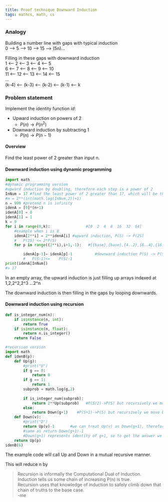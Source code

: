 ```yaml
---
title: Proof technique Downward Induction
tags: mathcs, math, cs
---
```


### Analogy
Building a number line with gaps with typical induction  
0 ⟶ 5 ⟶ 10 ⟶ 15 ⟶ (5n)...

Filling in these gaps with downward induction  
1 ⟵ 2 ⟵ 3 ⟵ 4 ⟵ 5  
6 ⟵ 7 ⟵ 8 ⟵ 9 ⟵ 10  
11 ⟵ 12 ⟵ 13 ⟵ 14 ⟵ 15  
...  
(k-4) ⟵ (k-3) ⟵ (k-2) ⟵ (k-1) ⟵ k

### Problem statement

Implement the identity function $id$:

* Upward induction on powers of 2  
  * $P(n) \rightarrow P(n^2)$   
* Downward induction by subtracting 1  
  * $P(n) \rightarrow P(n-1)$  

#### Overview

Find the least power of 2 greater than input n.  


#### Downward induction using dynamic programming

``` python
import math
#dynamic programming version
#upward induction by doubling, therefore each step is a power of 2
InNum = 17 #find the least power of 2 greater than 17, which will be the size of the dynamic programming array
#n = 2**(int(math.log(InNum,2))+1)
n = 999 #pretend n is infinity
idenA = [0]*(n+1)
idenA[0] = 0
idenA[1] = 1
k = 9
for i in range(0,k):                #[0  2  4  8  16  32  64]
    #example when i is 8 
    idenA[2**i] = 2**idenA[i] #upward induction, P(S) -> P(2S)
    #   P(2S) <= 2*P(S)
    for p in range((2**i),i+1,-1):   #[{base},{base},{4..2},{8..4},{16..8}] remember range(inclusive,excluded)

        idenA[p-1]= idenA[p]-1          #downward induction P(S) -> P(S-1)
        #   P(S-1)<=    P(S)-1
print(idenA[InNum])
#> 17
```
In an empty array, the upward induction is just filling up arrays indexed at 1,2,2^2,2^3 ...2^n

The downward induction is then filling in the gaps by looping downwards.

#### Downward induction using recursion
``` python
def is_integer_num(n):
    if isinstance(n, int):
        return True
    if isinstance(n, float):
        return n.is_integer()
    return False

#recursion version
import math
def idenB(p):
    def Up(g):
        #print("U")
        if g == 0:
            return 0
        if g == 1:
            return 1
        subprob = math.log(g,2)
        
        if is_integer_num(subprob):
            return 2**Up(subprob)   #P(S/2)->P(S) but recursively we move backwards
        else:
            return Down(g+1)    #P(S+1)->P(S) but recursively we move backwards
    def Down(v):
        #print("D")
        return Up(v)-1       #we can treat Up(v) as Down(g+1), therefore
        #same as return Down(g+1)-1
        #Down(g+1) represents identity of g+1, so to get the answer we must subtract 1 from it
    return Up(p)
idenB(6)
```
The example code will call Up and Down in a mutual recursive manner.

This will reduce n by 

> Recursion is informally the Computational Dual of Induction.  
> Induction tells us some chain of increasing P(n) is true.    
> Recursion uses that knowledge of induction to safely climb down that chain of truths to the base case.  
> -me  